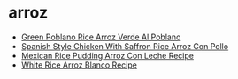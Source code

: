 # arroz

 * [Green Poblano Rice Arroz Verde Al Poblano](index/g/green-poblano-rice-arroz-verde-al-poblano-15367.json)
 * [Spanish Style Chicken With Saffron Rice Arroz Con Pollo](index/s/spanish-style-chicken-with-saffron-rice-arroz-con-pollo-104549.json)
 * [Mexican Rice Pudding Arroz Con Leche Recipe](index/m/mexican-rice-pudding-arroz-con-leche-recipe.json)
 * [White Rice Arroz Blanco Recipe](index/w/white-rice-arroz-blanco-recipe.json)

